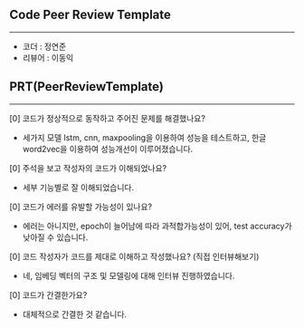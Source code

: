 ## Code Peer Review Template
---
* 코더 : 정연준
* 리뷰어 : 이동익


## PRT(PeerReviewTemplate)
---
[0] 코드가 정상적으로 동작하고 주어진 문제를 해결했나요?
  - 세가지 모델 lstm, cnn, maxpooling을 이용하여 성능을 테스트하고, 한글 word2vec을 이용하여 성능개선이 이루어졌습니다.

[0] 주석을 보고 작성자의 코드가 이해되었나요?
  - 세부 기능별로 잘 이해되었습니다.
  
[0] 코드가 에러를 유발할 가능성이 있나요?
  - 에러는 아니지만, epoch이 늘어남에 따라 과적합가능성이 있어, test accuracy가 낮아질 수 있습니다.
  
[0] 코드 작성자가 코드를 제대로 이해하고 작성했나요? (직접 인터뷰해보기)
  - 네, 임베딩 벡터의 구조 및 모델링에 대해 인터뷰 진행하였습니다.
  
[0] 코드가 간결한가요?
  - 대체적으로 간결한 것 같습니다.

